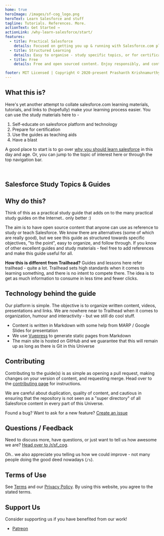 ```yaml
---
home: true
heroImage: /images/sf-cog_logo.png
heroText: Learn Salesforce and stuff
tagline: Tutorials. References. More.
actionText: Get Started →
actionLink: /why-learn-salesforce/start/
features:
  - title: Practical Salesforce
    details: Focused on getting you up & running with Salesforce.com platform and tools.
  - title: Structured Learning
    details: Easy to organise - study specific topics, or for certification.
  - title: Free
    details: Free and open sourced content. Enjoy responsibly, and contribute.

footer: MIT Licensed | Copyright © 2020-present Prashanth Krishnamurthy
---
```


## What this is?

Here's yet another attempt to collate salesforce.com learning materials, tutorials, and links to (hopefully) make your learning process easier. You can use the study materials here to -

1. Self-educate on salesforce platform and technology
1. Prepare for certification
1. Use the guides as teaching aids
1. Have a blast

A good place to start is to go over [why you should learn salesforce](/why-learn-salesforce/) in this day and age. Or, you can jump to the topic of interest here or through the top navigation bar.

<br>

## Salesforce Study Topics & Guides

<FeaturedTopics/>

## Why do this?

Think of this as a practical study guide that adds on to the many practical study guides on the Internet.. only better :)

The aim is to have open source content that anyone can use as reference to study or teach Salesforce. We know there are alternatives (some of which are really good), but we see this guide as structured towards specific objectives, "to the point", easy to organize, and follow through. If you know of other excellent guides and study materials - feel free to add references and make this guide useful for all.

**How this is different from Trailhead?** Guides and lessons here refer trailhead - quite a lot. Trailhead sets high standards when it comes to learning something, and there is no intent to compete there. The idea is to get as much information to consume in less time and fewer clicks.

## Technology behind the guide

Our platform is simple. The objective is to organize written content, videos, presentations and links. We are nowhere near to Trailhead when it comes to organization, humour and interactivity - but we still do cool stuff.

- Content is written in Markdown with some help from MARP / Google Slides for presentation
- We use [Vuepress](https://vuepress.vuejs.org/) to generate static pages from Markdown
- The main site is hosted on GitHub and we guarantee that this will remain up as long as there is Git in this Universe

## Contributing

Contributing to the guide(s) is as simple as opening a pull request, making changes on your version of content, and requesting merge. Head over to the [contributing page](https://github.com/crmcog/sf-cog/blob/master/CONTRIBUTING.md) for instructions.

We are careful about duplication, quality of content, and cautious in ensuring that the repository is not seen as a "super directory" of all Salesforce content in every part of this Universe.

Found a bug? Want to ask for a new feature? [Create an issue](https://github.com/crmcog/sf-cog/issues)

## Questions / Feedback

Need to discuss more, have questions, or just want to tell us how awesome we are? [Head over to /r/sf_cog](https://reddit.com/r/sf_cog).

Oh.. we also appreciate you telling us how we could improve - not many people doing the good deed nowadays (`/s`).

## Terms of Use

See [Terms](/misc/terms) and our [Privacy Policy](/misc/privacy-policy). By using this website, you agree to the stated terms.


## Support Us

Consider supporting us if you have benefited from our work!

- [Patreon](https://www.patreon.com/crmcog)
